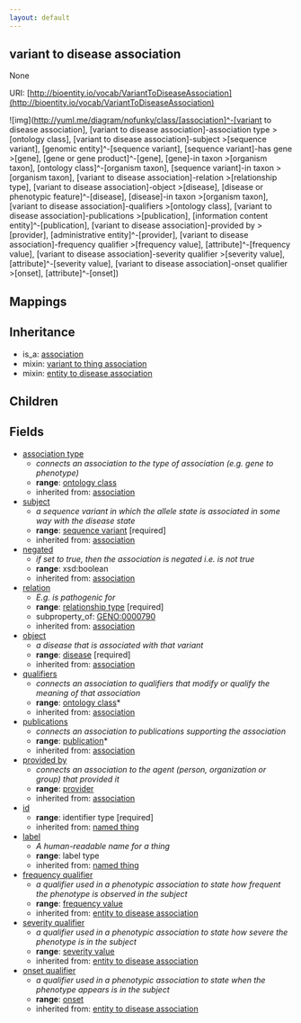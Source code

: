 ```yaml
---
layout: default
---
```


## variant to disease association


None

URI: [http://bioentity.io/vocab/VariantToDiseaseAssociation](http://bioentity.io/vocab/VariantToDiseaseAssociation)


![img](http://yuml.me/diagram/nofunky/class/[association]^-[variant to disease association], [variant to disease association]-association type >[ontology class], [variant to disease association]-subject >[sequence variant], [genomic entity]^-[sequence variant], [sequence variant]-has gene >[gene], [gene or gene product]^-[gene], [gene]-in taxon >[organism taxon], [ontology class]^-[organism taxon], [sequence variant]-in taxon >[organism taxon], [variant to disease association]-relation >[relationship type], [variant to disease association]-object >[disease], [disease or phenotypic feature]^-[disease], [disease]-in taxon >[organism taxon], [variant to disease association]-qualifiers >[ontology class], [variant to disease association]-publications >[publication], [information content entity]^-[publication], [variant to disease association]-provided by >[provider], [administrative entity]^-[provider], [variant to disease association]-frequency qualifier >[frequency value], [attribute]^-[frequency value], [variant to disease association]-severity qualifier >[severity value], [attribute]^-[severity value], [variant to disease association]-onset qualifier >[onset], [attribute]^-[onset])
## Mappings


## Inheritance

 *  is_a: [association](Association.html)
 *  mixin: [variant to thing association](VariantToThingAssociation.html)
 *  mixin: [entity to disease association](EntityToDiseaseAssociation.html)

## Children



## Fields

 * [association type](association_type.html)
    * _connects an association to the type of association (e.g. gene to phenotype)_
    * __range__: [ontology class](OntologyClass.html)
    * inherited from: [association](Association.html)
 * [subject](subject.html)
    * _a sequence variant in which the allele state is associated in some way with the disease state_
    * __range__: [sequence variant](SequenceVariant.html) [required]
    * inherited from: [association](Association.html)
 * [negated](negated.html)
    * _if set to true, then the association is negated i.e. is not true_
    * __range__: xsd:boolean
    * inherited from: [association](Association.html)
 * [relation](relation.html)
    * _E.g. is pathogenic for_
    * __range__: [relationship type](RelationshipType.html) [required]
    * subproperty_of: [GENO:0000790](http://purl.obolibrary.org/obo/GENO_0000790)
    * inherited from: [association](Association.html)
 * [object](object.html)
    * _a disease that is associated with that variant_
    * __range__: [disease](Disease.html) [required]
    * inherited from: [association](Association.html)
 * [qualifiers](qualifiers.html)
    * _connects an association to qualifiers that modify or qualify the meaning of that association_
    * __range__: [ontology class](OntologyClass.html)*
    * inherited from: [association](Association.html)
 * [publications](publications.html)
    * _connects an association to publications supporting the association_
    * __range__: [publication](Publication.html)*
    * inherited from: [association](Association.html)
 * [provided by](provided_by.html)
    * _connects an association to the agent (person, organization or group) that provided it_
    * __range__: [provider](Provider.html)
    * inherited from: [association](Association.html)
 * [id](id.html)
    * __range__: identifier type [required]
    * inherited from: [named thing](NamedThing.html)
 * [label](label.html)
    * _A human-readable name for a thing_
    * __range__: label type
    * inherited from: [named thing](NamedThing.html)
 * [frequency qualifier](frequency_qualifier.html)
    * _a qualifier used in a phenotypic association to state how frequent the phenotype is observed in the subject_
    * __range__: [frequency value](FrequencyValue.html)
    * inherited from: [entity to disease association](EntityToDiseaseAssociation.html)
 * [severity qualifier](severity_qualifier.html)
    * _a qualifier used in a phenotypic association to state how severe the phenotype is in the subject_
    * __range__: [severity value](SeverityValue.html)
    * inherited from: [entity to disease association](EntityToDiseaseAssociation.html)
 * [onset qualifier](onset_qualifier.html)
    * _a qualifier used in a phenotypic association to state when the phenotype appears is in the subject_
    * __range__: [onset](Onset.html)
    * inherited from: [entity to disease association](EntityToDiseaseAssociation.html)
